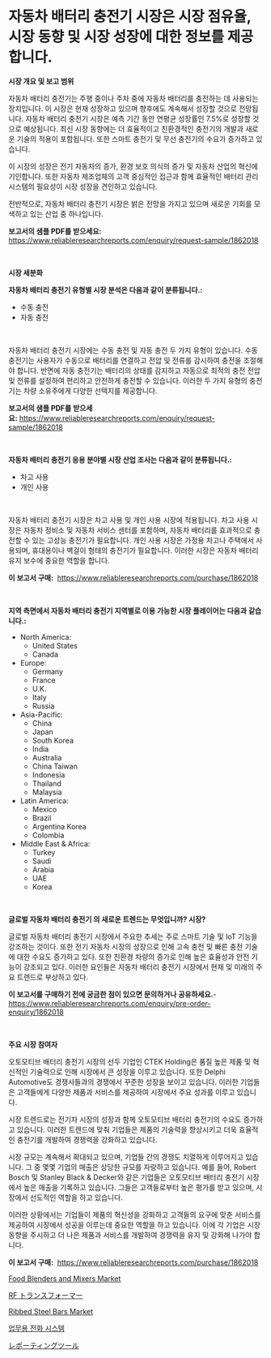 <p><h1>자동차 배터리 충전기 시장은 시장 점유율, 시장 동향 및 시장 성장에 대한 정보를 제공합니다.</h1></p><p><strong>시장 개요 및 보고 범위</strong></p>
<p><p>자동차 배터리 충전기는 주행 중이나 주차 중에 자동차 배터리를 충전하는 데 사용되는 장치입니다. 이 시장은 현재 성장하고 있으며 향후에도 계속해서 성장할 것으로 전망됩니다. 자동차 배터리 충전기 시장은 예측 기간 동안 연평균 성장률인 7.5%로 성장할 것으로 예상됩니다. 최신 시장 동향에는 더 효율적이고 친환경적인 충전기의 개발과 새로운 기술의 적용이 포함됩니다. 또한 스마트 충전기 및 무선 충전기의 수요가 증가하고 있습니다.</p><p>이 시장의 성장은 전기 자동차의 증가, 환경 보호 의식의 증가 및 자동차 산업의 혁신에 기인합니다. 또한 자동차 제조업체의 고객 중심적인 접근과 함께 효율적인 배터리 관리 시스템의 필요성이 시장 성장을 견인하고 있습니다.</p><p>전반적으로, 자동차 배터리 충전기 시장은 밝은 전망을 가지고 있으며 새로운 기회를 모색하고 있는 산업 중 하나입니다.</p></p>
<p><strong>보고서의 샘플 PDF를 받으세요:</strong> <a href="https://www.reliableresearchreports.com/enquiry/request-sample/1862018">https://www.reliableresearchreports.com/enquiry/request-sample/1862018</a></p>
<p>&nbsp;</p>
<p><strong>시장 세분화</strong></p>
<p><strong>자동차 배터리 충전기 유형별 시장 분석은 다음과 같이 분류됩니다.:</strong></p>
<p><ul><li>수동 충전</li><li>자동 충전</li></ul></p>
<p>&nbsp;</p>
<p><p>자동차 배터리 충전기 시장에는 수동 충전 및 자동 충전 두 가지 유형이 있습니다. 수동 충전기는 사용자가 수동으로 배터리를 연결하고 전압 및 전류를 감시하여 충전을 조절해야 합니다. 반면에 자동 충전기는 배터리의 상태를 감지하고 자동으로 최적의 충전 전압 및 전류를 설정하여 편리하고 안전하게 충전할 수 있습니다. 이러한 두 가지 유형의 충전기는 차량 소유주에게 다양한 선택지를 제공합니다.</p></p>
<p><strong>보고서의 샘플 PDF를 받으세요:</strong>&nbsp;<a href="https://www.reliableresearchreports.com/enquiry/request-sample/1862018">https://www.reliableresearchreports.com/enquiry/request-sample/1862018</a></p>
<p>&nbsp;</p>
<p><strong> 자동차 배터리 충전기 응용 분야별 시장 산업 조사는 다음과 같이 분류됩니다.:</strong></p>
<p><ul><li>차고 사용</li><li>개인 사용</li></ul></p>
<p>&nbsp;</p>
<p><p>자동차 배터리 충전기 시장은 차고 사용 및 개인 사용 시장에 적용됩니다. 차고 사용 시장은 자동차 정비소 및 자동차 서비스 센터를 포함하며, 자동차 배터리를 효과적으로 충전할 수 있는 고성능 충전기가 필요합니다. 개인 사용 시장은 가정용 차고나 주택에서 사용되며, 휴대용이나 벽걸이 형태의 충전기가 필요합니다. 이러한 시장은 자동차 배터리 유지 보수에 중요한 역할을 합니다.</p></p>
<p><strong>이 보고서 구매:</strong>&nbsp; <a href="https://www.reliableresearchreports.com/purchase/1862018">https://www.reliableresearchreports.com/purchase/1862018</a></p>
<p>&nbsp;</p>
<p><strong>지역 측면에서 자동차 배터리 충전기 지역별로 이용 가능한 시장 플레이어는 다음과 같습니다.:</strong></p>
<p><ul>
    <li>
        North America:
        <ul>
            <li>United States</li>
            <li>Canada</li>
        </ul>
    </li>
    <li>
        Europe:
        <ul>
            <li>Germany</li>
            <li>France</li>
            <li>U.K.</li>
            <li>Italy</li>
            <li>Russia</li>
        </ul>
    </li>
    <li>
        Asia-Pacific:
        <ul>
            <li>China</li>
            <li>Japan</li>
            <li>South Korea</li>
            <li>India</li>
            <li>Australia</li>
            <li>China Taiwan</li>
            <li>Indonesia</li>
            <li>Thailand</li>
            <li>Malaysia</li>
        </ul>
    </li>
    <li>
        Latin America:
        <ul>
            <li>Mexico</li>
            <li>Brazil</li>
            <li>Argentina Korea</li>
            <li>Colombia</li>
        </ul>
    </li>
    <li>
        Middle East & Africa:
        <ul>
            <li>Turkey</li>
            <li>Saudi</li>
            <li>Arabia</li>
            <li>UAE</li>
            <li>Korea</li>
        </ul>
    </li>
    </ul></p>
<p>&nbsp;</p>
<p><strong>글로벌 자동차 배터리 충전기 의 새로운 트렌드는 무엇입니까? 시장?</strong></p>
<p><p>글로벌 자동차 배터리 충전기 시장에서 주요한 추세는 주로 스마트 기술 및 IoT 기능을 강조하는 것이다. 또한 전기 자동차 시장의 성장으로 인해 고속 충전 및 빠른 충전 기술에 대한 수요도 증가하고 있다. 또한 친환경 차량의 증가로 인해 높은 효율성과 안전 기능이 강조되고 있다. 이러한 요인들은 자동차 배터리 충전기 시장에서 현재 및 미래의 주요 트렌드로 부상하고 있다.</p></p>
<p><strong>이 보고서를 구매하기 전에 궁금한 점이 있으면 문의하거나 공유하세요.</strong>- <a href="https://www.reliableresearchreports.com/enquiry/pre-order-enquiry/1862018">https://www.reliableresearchreports.com/enquiry/pre-order-enquiry/1862018</a></p>
<p>&nbsp;</p>
<p><strong>주요 시장 참여자</strong></p>
<p><p>오토모티브 배터리 충전기 시장의 선두 기업인 CTEK Holding은 품질 높은 제품 및 혁신적인 기술력으로 인해 시장에서 큰 성장을 이루고 있습니다. 또한 Delphi Automotive도 경쟁사들과의 경쟁에서 꾸준한 성장을 보이고 있습니다. 이러한 기업들은 고객들에게 다양한 제품과 서비스를 제공하여 시장에서 주요 성과를 이루고 있습니다.</p><p>시장 트렌드로는 전기차 시장의 성장과 함께 오토모티브 배터리 충전기의 수요도 증가하고 있습니다. 이러한 트렌드에 맞춰 기업들은 제품의 기술력을 향상시키고 더욱 효율적인 충전기를 개발하여 경쟁력을 강화하고 있습니다.</p><p>시장 규모는 계속해서 확대되고 있으며, 기업들 간의 경쟁도 치열하게 이루어지고 있습니다. 그 중 몇몇 기업의 매출은 상당한 규모를 자랑하고 있습니다. 예를 들어, Robert Bosch 및 Stanley Black & Decker와 같은 기업들은 오토모티브 배터리 충전기 시장에서 높은 매출을 기록하고 있습니다. 그들은 고객들로부터 높은 평가를 받고 있으며, 시장에서 선도적인 역할을 하고 있습니다. </p><p>이러한 상황에서는 기업들이 제품의 혁신성을 강화하고 고객들의 요구에 맞춘 서비스를 제공하여 시장에서 성공을 이루는데 중요한 역할을 하고 있습니다. 이에 각 기업은 시장 동향을 주시하고 더 나은 제품과 서비스를 개발하여 경쟁력을 유지 및 강화해 나가야 합니다.</p></p>
<p><strong>이 보고서 구매:</strong>&nbsp;&nbsp;<a href="https://www.reliableresearchreports.com/purchase/1862018">https://www.reliableresearchreports.com/purchase/1862018</a></p>
<p><p><a href="https://issuu.com/reportprime-2/docs/food-blenders-and-mixers-market-size-2030.pptx">Food Blenders and Mixers Market</a></p><p><a href="https://github.com/zjkmgcs938405/Market-Research-Report-List-1/blob/main/4889542191878.md">RF トランスフォーマー</a></p><p><a href="https://github.com/vimar16th/Market-Research-Report-List-3/blob/main/ribbed-steel-bars-market.md">Ribbed Steel Bars Market</a></p><p><a href="https://github.com/vsnao330707/Market-Research-Report-List-1/blob/main/2269459191633.md">업무용 전화 시스템</a></p><p><a href="https://medium.com/@reyeshowell655/%E5%A0%B1%E5%91%8A%E3%83%84%E3%83%BC%E3%83%AB%E5%B8%82%E5%A0%B4-2031%E5%B9%B4%E3%81%BE%E3%81%A7%E3%81%AE%E3%83%88%E3%83%AC%E3%83%B3%E3%83%89-%E4%BA%88%E6%B8%AC-%E7%AB%B6%E4%BA%89%E5%88%86%E6%9E%90-efda84b4f900">レポーティングツール</a></p></p>
